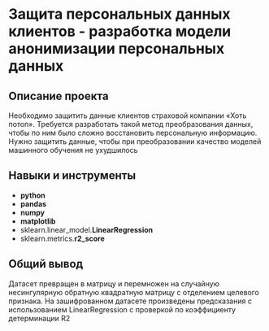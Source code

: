 # Защита персональных данных клиентов - разработка модели анонимизации персональных данных

## Описание проекта

Необходимо защитить данные клиентов страховой компании «Хоть потоп». Требуется разработать такой метод преобразования данных, чтобы по ним было сложно восстановить персональную информацию. Нужно защитить данные, чтобы при преобразовании качество моделей машинного обучения не ухудшилось

## Навыки и инструменты

- **python**
- **pandas**
- **numpy**
- **matplotlib**
- sklearn.linear_model.**LinearRegression**
- sklearn.metrics.**r2_score**

## Общий вывод

Датасет превращен в матрицу и перемножен на случайную несингулярную обратную квадратную матрицу с отделением целевого признака. На зашифрованном датасете произведены предсказания с использованием LinearRegression с проверкой по коэффициенту детерминации R2

